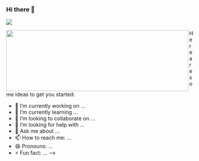 ### Hi there 👋
![](https://github.com/halfrost/halfrost/blob/master/icons/header_.png)
<p>
  <img align="left" width="490" height="165" src="https://github-readme-stats.vercel.app/api?username=hisyamardiansyah33&show_icons=true&hide_border=false&line_height=20&title_color=f69673&icon_color=1b93c9&show_owner=true"/>
  <p>
Here are some ideas to get you started:

- 🔭 I’m currently working on ...
- 🌱 I’m currently learning ...
- 👯 I’m looking to collaborate on ...
- 🤔 I’m looking for help with ...
- 💬 Ask me about ...
- 📫 How to reach me: ...
- 😄 Pronouns: ...
- ⚡ Fun fact: ...
-->
